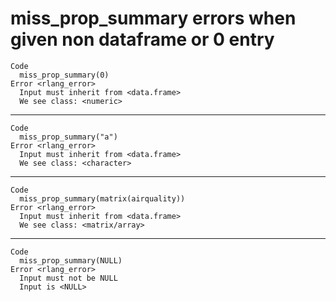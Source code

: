 # miss_prop_summary errors when given non dataframe or 0 entry

    Code
      miss_prop_summary(0)
    Error <rlang_error>
      Input must inherit from <data.frame>
      We see class: <numeric>

---

    Code
      miss_prop_summary("a")
    Error <rlang_error>
      Input must inherit from <data.frame>
      We see class: <character>

---

    Code
      miss_prop_summary(matrix(airquality))
    Error <rlang_error>
      Input must inherit from <data.frame>
      We see class: <matrix/array>

---

    Code
      miss_prop_summary(NULL)
    Error <rlang_error>
      Input must not be NULL
      Input is <NULL>

